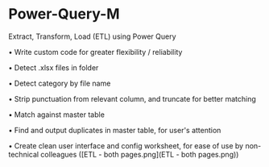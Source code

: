 # Power-Query-M
Extract, Transform, Load (ETL) using Power Query

• Write custom code for greater flexibility / reliability

• Detect .xlsx files in folder

• Detect category by file name

• Strip punctuation from relevant column, and truncate for better matching

• Match against master table

• Find and output duplicates in master table, for user's attention

• Create clean user interface and config worksheet, for ease of use by non-technical colleagues ([ETL - both pages.png](ETL - both pages.png))
